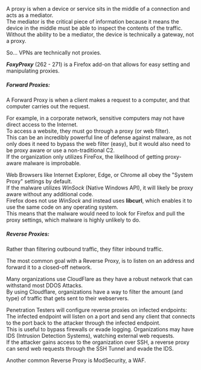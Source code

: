 
A proxy is when a device or service sits in the middle of a connection and acts as a mediator.  
The mediator is the critical piece of information because it means the device in the middle must be able to inspect the contents of the traffic.  
Without the ability to be a mediator, the device is technically a gateway, not a proxy.  
  
So... VPNs are technically not proxies.  
  
_**FoxyProxy**_ (262 - 271) is a Firefox add-on that allows for easy setting and manipulating proxies.  
  
  
##### Forward Proxies:  
  
A Forward Proxy is when a client makes a request to a computer, and that computer carries out the request.  
  
For example, in a corporate network, sensitive computers may not have direct access to the Internet.  
To access a website, they must go through a proxy (or web filter).  
This can be an incredibly powerful line of defense against malware, as not only does it need to bypass the web filter (easy), but it would also need to be proxy aware or use a non-traditional C2.  
If the organization only utilizes FireFox, the likelihood of getting proxy-aware malware is improbable.  
  
Web Browsers like Internet Explorer, Edge, or Chrome all obey the "System Proxy" settings by default.  
If the malware utilizes _WinSock_ (Native Windows API), it will likely be proxy aware without any additional code.  
Firefox does not use _WinSock_ and instead uses **libcurl**, which enables it to use the same code on any operating system.  
This means that the malware would need to look for Firefox and pull the proxy settings, which malware is highly unlikely to do.  
  
  
##### Reverse Proxies:  
  
Rather than filtering outbound traffic, they filter inbound traffic.  
  
The most common goal with a Reverse Proxy, is to listen on an address and forward it to a closed-off network.  
  
Many organizations use CloudFlare as they have a robust network that can withstand most DDOS Attacks.  
By using Cloudflare, organizations have a way to filter the amount (and type) of traffic that gets sent to their webservers.  
  
Penetration Testers will configure reverse proxies on infected endpoints:  
The infected endpoint will listen on a port and send any client that connects to the port back to the attacker through the infected endpoint.  
This is useful to bypass firewalls or evade logging. Organizations may have IDS (Intrusion Detection Systems), watching external web requests.  
If the attacker gains access to the organization over SSH, a reverse proxy can send web requests through the SSH Tunnel and evade the IDS.  
  
Another common Reverse Proxy is ModSecurity, a WAF.